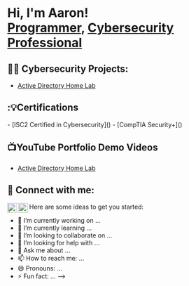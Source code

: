 <h1>Hi, I'm Aaron! <br/><a href="https://github.com/aaronthompsoncyber">Programmer</a>, <a href="https://www.linkedin.com/in/aaronthompsoncyber/">Cybersecurity Professional</a>

<h2>👨‍💻 Cybersecurity Projects:</h2>

  - [Active Directory Home Lab]()
<h2>:💡Certifications</h2>
  - [ISC2 Certified in Cybersecurity]()
  - [CompTIA Security+]()

<h2>📺YouTube Portfolio Demo Videos</h2>

- [Active Directory Home Lab]()


<h2> 🤳 Connect with me:</h2>

[<img align="left" alt=" | YouTube" width="22px" src="https://cdn.jsdelivr.net/npm/simple-icons@v3/icons/youtube.svg" />][youtube]
[<img align="left" alt="aaronthompsoncyber | LinkedIn" width="22px" src="https://cdn.jsdelivr.net/npm/simple-icons@v3/icons/linkedin.svg" />][linkedin]

[youtube]: https://www.youtube.com/channel/UCuG64c38lyI6Kakl9M-ur_g
[linkedin]: https://linkedin.com/in/aaronthompsoncyber

Here are some ideas to get you started:

- 🔭 I’m currently working on ...
- 🌱 I’m currently learning ...
- 👯 I’m looking to collaborate on ...
- 🤔 I’m looking for help with ...
- 💬 Ask me about ...
- 📫 How to reach me: ...
- 😄 Pronouns: ...
- ⚡ Fun fact: ...
-->
